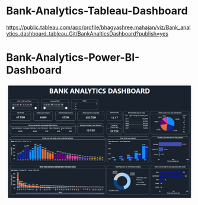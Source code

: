 # Bank-Analytics-Tableau-Dashboard
https://public.tableau.com/app/profile/bhagyashree.mahajan/viz/Bank_analytics_dashboard_tableau_Git/BankAnalticsDashboard?publish=yes

# Bank-Analytics-Power-BI-Dashboard
![Image Name](https://github.com/shreearn/Bank-Analytics-Power-BI-Dashboard/blob/main/Bank_analytics_PBI_SS_dashboard.png)


